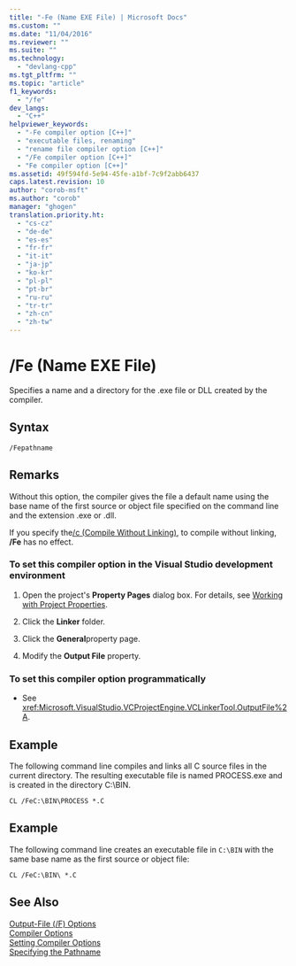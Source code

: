 ```yaml
---
title: "-Fe (Name EXE File) | Microsoft Docs"
ms.custom: ""
ms.date: "11/04/2016"
ms.reviewer: ""
ms.suite: ""
ms.technology: 
  - "devlang-cpp"
ms.tgt_pltfrm: ""
ms.topic: "article"
f1_keywords: 
  - "/fe"
dev_langs: 
  - "C++"
helpviewer_keywords: 
  - "-Fe compiler option [C++]"
  - "executable files, renaming"
  - "rename file compiler option [C++]"
  - "/Fe compiler option [C++]"
  - "Fe compiler option [C++]"
ms.assetid: 49f594fd-5e94-45fe-a1bf-7c9f2abb6437
caps.latest.revision: 10
author: "corob-msft"
ms.author: "corob"
manager: "ghogen"
translation.priority.ht: 
  - "cs-cz"
  - "de-de"
  - "es-es"
  - "fr-fr"
  - "it-it"
  - "ja-jp"
  - "ko-kr"
  - "pl-pl"
  - "pt-br"
  - "ru-ru"
  - "tr-tr"
  - "zh-cn"
  - "zh-tw"
---
```

# /Fe (Name EXE File)
Specifies a name and a directory for the .exe file or DLL created by the compiler.  
  
## Syntax  
  
```  
/Fepathname  
```  
  
## Remarks  
 Without this option, the compiler gives the file a default name using the base name of the first source or object file specified on the command line and the extension .exe or .dll.  
  
 If you specify the[/c (Compile Without Linking)](../../build/reference/c-compile-without-linking.md), to compile without linking, **/Fe** has no effect.  
  
### To set this compiler option in the Visual Studio development environment  
  
1.  Open the project's **Property Pages** dialog box. For details, see [Working with Project Properties](../../ide/working-with-project-properties.md).  
  
2.  Click the **Linker** folder.  
  
3.  Click the **General**property page.  
  
4.  Modify the **Output File** property.  
  
### To set this compiler option programmatically  
  
-   See <xref:Microsoft.VisualStudio.VCProjectEngine.VCLinkerTool.OutputFile%2A>.  
  
## Example  
 The following command line compiles and links all C source files in the current directory. The resulting executable file is named PROCESS.exe and is created in the directory C:\BIN.  
  
```  
CL /FeC:\BIN\PROCESS *.C  
```  
  
## Example  
 The following command line creates an executable file in `C:\BIN` with the same base name as the first source or object file:  
  
```  
CL /FeC:\BIN\ *.C  
```  
  
## See Also  
 [Output-File (/F) Options](../../build/reference/output-file-f-options.md)   
 [Compiler Options](../../build/reference/compiler-options.md)   
 [Setting Compiler Options](../../build/reference/setting-compiler-options.md)   
 [Specifying the Pathname](../../build/reference/specifying-the-pathname.md)